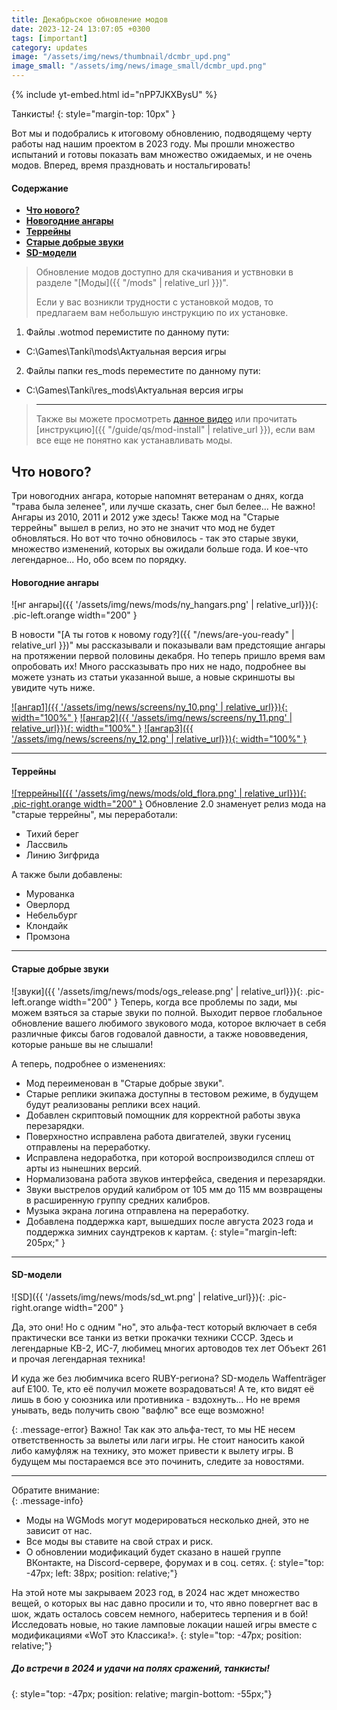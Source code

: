 ```yaml
---
title: Декабрьское обновление модов
date: 2023-12-24 13:07:05 +0300
tags: [important]
category: updates
image: "/assets/img/news/thumbnail/dcmbr_upd.png"
image_small: "/assets/img/news/image_small/dcmbr_upd.png"
---
```

<p style="display: none">Последнее, важное для всех нас обновление в этом году. Давайте же праздновать!</p>

{% include yt-embed.html id="nPP7JKXBysU" %}

Танкисты!
{: style="margin-top: 10px" }

Вот мы и подобрались к итоговому обновлению, подводящему черту работы над нашим проектом в 2023 году. Мы прошли множество испытаний и готовы показать вам множество ожидаемых, и не очень модов. Вперед, время праздновать и ностальгировать!

#### Содержание
- **[Что нового?](#что-нового)**
- **[Новогодние ангары](#новогодние-ангары)**
- **[Террейны](#террейны)**
- **[Старые добрые звуки](#старые-добрые-звуки)**
- **[SD-модели](#sd-модели)**

> Обновление модов доступно для скачивания и уствновки в разделе "[Моды]({{ "/mods" | relative_url }})".
>
> Если у вас возникли трудности с установкой модов, то предлагаем вам небольшую инструкцию по их установке.
1. Файлы .wotmod перемистите по данному пути:
- C:\Games\Tanki\mods\Актуальная версия игры
2. Файлы папки res_mods переместите по данному пути:
- C:\Games\Tanki\res_mods\Актуальная версия игры
> 
> ---
>
> Также вы можете просмотреть [данное видео](https://www.youtube.com/watch?v=XLn-GLCK1Qk) или прочитать [инструкцию]({{ "/guide/qs/mod-install" | relative_url }}), если вам все еще не понятно как устанавливать моды.

## Что нового?
Три новогодних ангара, которые напомнят ветеранам о днях, когда "трава была зеленее", или лучше сказать, снег был белее... Не важно! Ангары из 2010, 2011 и 2012 уже здесь! Также мод на "Старые террейны" вышел в релиз, но это не значит что мод не будет обновляться. Но вот что точно обновилось - так это старые звуки, множество изменений, которых вы ожидали больше года. И кое-что легендарное... Но, обо всем по порядку.

#### Новогодние ангары
![нг ангары]({{ '/assets/img/news/mods/ny_hangars.png' | relative_url}}){: .pic-left.orange width="200" }

В новости "[А ты готов к новому году?]({{ "/news/are-you-ready" | relative_url }})" мы рассказывали и показывали вам предстоящие ангары на протяжении первой половины декабря. Но теперь пришло время вам опробовать их! Много рассказывать про них не надо, подробнее вы можете узнать из статьи указанной выше, а новые скриншоты вы увидите чуть ниже. 

[![ангар1]({{ '/assets/img/news/screens/ny_10.png' | relative_url}}){: width="100%" }](/assets/img/news/screens/ny_10.png)
[![ангар2]({{ '/assets/img/news/screens/ny_11.png' | relative_url}}){: width="100%" }](/assets/img/news/screens/ny_11.png)
[![ангар3]({{ '/assets/img/news/screens/ny_12.png' | relative_url}}){: width="100%" }](/assets/img/news/screens/ny_12.png)

---

#### Террейны
[![террейны]({{ '/assets/img/news/mods/old_flora.png' | relative_url}}){: .pic-right.orange width="200" }](https://drive.google.com/file/d/1FmohmS9sjSlitiQzPuboNxT1bLcsdWug/view?usp=sharing)
Обновление 2.0 знаменует релиз мода на "старые террейны", мы переработали: 
- Тихий берег
- Лассвиль
- Линию Зигфрида

А также были добавлены: 
- Мурованка
- Оверлорд
- Небельбург
- Клондайк
- Промзона

---

#### Старые добрые звуки
![звуки]({{ '/assets/img/news/mods/ogs_release.png' | relative_url}}){: .pic-left.orange width="200" }
Теперь, когда все проблемы по зади, мы можем взяться за старые звуки по полной. Выходит первое глобальное обновление вашего любимого звукового мода, которое включает в себя различные фиксы багов годовалой давности, а также нововведения, которые раньше вы не слышали! 

А теперь, подробнее о изменениях: 

- Мод переименован в "Старые добрые звуки". 
- Старые реплики экипажа доступны в тестовом режиме, в будущем будут реализованы реплики всех наций. 
- Добавлен скриптовый помощник для корректной работы звука перезарядки. 
- Поверхностно исправлена работа двигателей, звуки гусениц отправлены на переработку. 
- Исправлена недоработка, при которой воспроизводился сплеш от арты из нынешних версий. 
- Нормализована работа звуков интерфейса, сведения и перезарядки. 
- Звуки выстрелов орудий калибром от 105 мм до 115 мм возвращены в расширенную группу средних калибров. 
- Музыка экрана логина отправлена на переработку. 
- Добавлена поддержка карт, вышедших после августа 2023 года и поддержка зимних саундтреков к картам.
{: style="margin-left: 205px;" }

---

#### SD-модели
![SD]({{ '/assets/img/news/mods/sd_wt.png' | relative_url}}){: .pic-right.orange width="200" }

Да, это они! Но с одним "но", это альфа-тест который включает в себя практически все танки из ветки прокачки техники СССР. Здесь и легендарные КВ-2, ИС-7, любимец многих артоводов тех лет Объект 261 и прочая легендарная техника!

И куда же без любимчика всего RUBY-региона? SD-модель Waffenträger auf E100. Те, кто её получил можете возрадоваться! А те, кто видят её лишь в бою у союзника или противника - вздохнуть... Но не время унывать, ведь получить свою "вафлю" все еще возможно!

{: .message-error}
Важно! Так как это альфа-тест, то мы НЕ несем ответственность за вылеты или лаги игры. Не стоит наносить какой либо камуфляж на технику, это может привести к вылету игры. В будущем мы постараемся все это починить, следите за новостями. 

---

Обратите внимание:  
{: .message-info}
  - Моды на WGMods могут модерироваться несколько дней, это не зависит от нас.
  - Все моды вы ставите на свой страх и риск.
  - О обновлении модификаций будет сказано в нашей группе ВКонтакте, на Discord-сервере, форумах и в соц. сетях.
  {: style="top: -47px; left: 38px; position: relative;"}

На этой ноте мы закрываем 2023 год, в 2024 нас ждет множество вещей, о которых вы нас давно просили и то, что явно повергнет вас в шок, ждать осталось совсем немного, наберитесь терпения и в бой! Исследовать новые, но такие ламповые локации нашей игры вместе с модификациями «WoT это Классика!».
{: style="top: -47px; position: relative;"}

##### ***До встречи в 2024 и удачи на полях сражений, танкисты!***
{: style="top: -47px; position: relative; margin-bottom: -55px;"}